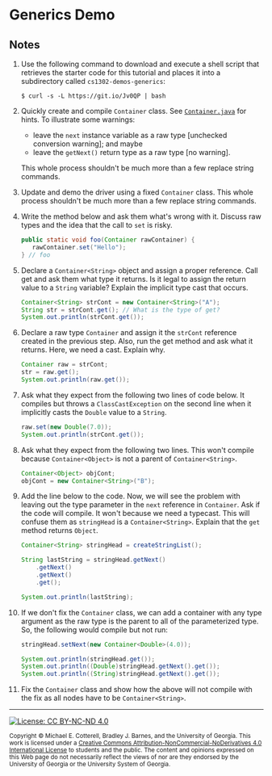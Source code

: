 # Generics Demo

## Notes

1. Use the following command to download and execute a shell script that retrieves 
   the starter code for this tutorial and places it into a subdirectory 
   called `cs1302-demos-generics`:

   ```
   $ curl -s -L https://git.io/Jv0QP | bash
   ```
   
1. Quickly create and compile `Container` class. 
   See [`Container.java`](src/cs1302/generics/Container.java) for hints.
   To illustrate some warnings:
   * leave the `next` instance variable as a raw type [unchecked conversion warning]; and maybe
   * leave the `getNext()` return type as a raw type [no warning]. 
   
   This whole process shouldn't be much more than a few replace string commands.
   
1. Update and demo the driver using a fixed `Container` class.
   This whole process
   shouldn't be much more than a few replace string commands.

1. Write the method below and ask them what's wrong with it. Discuss
   raw types and the idea that the call to `set` is risky.

   ```java
   public static void foo(Container rawContainer) {
      rawContainer.set("Hello");
   } // foo
   ```

1. Declare a `Container<String>` object and assign a proper reference.
   Call get and ask them what type it returns. Is it legal to assign
   the return value to a `String` variable? Explain the implicit
   type cast that occurs.

   ```java
   Container<String> strCont = new Container<String>("A");
   String str = strCont.get(); // What is the type of get?
   System.out.println(strCont.get());
   ```

1. Declare a raw type `Container` and assign it the `strCont` reference
   created in the previous step. Also, run the get method and ask
   what it returns. Here, we need a cast. Explain why.

   ```java
   Container raw = strCont;
   str = raw.get();
   System.out.println(raw.get());
   ```

1. Ask what they expect from the following two lines of code below.
   It compiles but throws a `ClassCastException` on the second line
   when it implicitly casts the `Double` value to a `String`.

   ```java
   raw.set(new Double(7.0));
   System.out.println(strCont.get());
   ```

1. Ask what they expect from the following two lines. This won't
   compile because `Container<Object>` is not a parent of
   `Container<String>`.

   ```java
   Container<Object> objCont;
   objCont = new Container<String>("B");
   ```

1. Add the line below to the code. Now, we will see the problem
   with leaving out the type parameter in the `next` reference
   in `Container`. Ask if the code will compile. It won't because
   we need a typecast. This will confuse them as `stringHead` is
   a `Container<String>`. Explain that the `get` method returns
   `Object`.

   ```java
   Container<String> stringHead = createStringList();

   String lastString = stringHead.getNext()
       .getNext()
       .getNext()
       .get();

   System.out.println(lastString);
   ```

1. If we don't fix the `Container` class, we can add a container
   with any type argument as the raw type is the parent to all of
   the parameterized type. So, the following would compile but not
   run:

   ```java
   stringHead.setNext(new Container<Double>(4.0));

   System.out.println(stringHead.get());
   System.out.println((Double)stringHead.getNext().get());
   System.out.println((String)stringHead.getNext().get());
   ```

1. Fix the `Container` class and show how the above will not compile
   with the fix as all nodes have to be `Container<String>`.

<hr/>

[![License: CC BY-NC-ND 4.0](https://img.shields.io/badge/License-CC%20BY--NC--ND%204.0-lightgrey.svg)](http://creativecommons.org/licenses/by-nc-nd/4.0/)

<small>
Copyright &copy; Michael E. Cotterell, Bradley J. Barnes, and the University of Georgia.
This work is licensed under a <a rel="license" href="http://creativecommons.org/licenses/by-nc-nd/4.0/">Creative Commons Attribution-NonCommercial-NoDerivatives 4.0 International License</a> to students and the public.
The content and opinions expressed on this Web page do not necessarily reflect the views of nor are they endorsed by the University of Georgia or the University System of Georgia.
</small>
